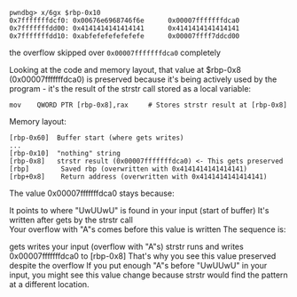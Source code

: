 ```
pwndbg> x/6gx $rbp-0x10
0x7fffffffdcf0: 0x00676e6968746f6e      0x00007fffffffdca0
0x7fffffffdd00: 0x4141414141414141      0x4141414141414141
0x7fffffffdd10: 0xabfefefefefefefe      0x00007ffff7ddcd00
```

the overflow skipped over `0x00007fffffffdca0` completely 



Looking at the code and memory layout, that value at $rbp-0x8 (0x00007fffffffdca0) is preserved because it's being actively used by the program - it's the result of the strstr call stored as a local variable:
```
mov    QWORD PTR [rbp-0x8],rax     # Stores strstr result at [rbp-0x8]
```

Memory layout:
```
[rbp-0x60]  Buffer start (where gets writes)
...
[rbp-0x10]  "nothing" string
[rbp-0x8]   strstr result (0x00007fffffffdca0) <- This gets preserved
[rbp]        Saved rbp (overwritten with 0x4141414141414141)
[rbp+0x8]    Return address (overwritten with 0x4141414141414141)
```

The value 0x00007fffffffdca0 stays because:

It points to where "UwUUwU" is found in your input (start of buffer)
It's written after gets by the strstr call  
Your overflow with "A"s comes before this value is written
The sequence is:

gets writes your input (overflow with "A"s)
strstr runs and writes 0x00007fffffffdca0 to [rbp-0x8]
That's why you see this value preserved despite the overflow
If you put enough "A"s before "UwUUwU" in your input, you might see this value change because strstr would find the pattern at a different location.

